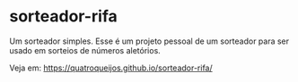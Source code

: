 # sorteador-rifa
Um sorteador simples.
Esse é um projeto pessoal de um sorteador para ser usado em sorteios de números aletórios.

Veja em: https://quatroqueijos.github.io/sorteador-rifa/
